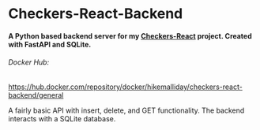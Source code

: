 # Checkers-React-Backend
#### A Python based backend server for my [Checkers-React](https://github.com/hikemalliday/checkers-react) project. Created with FastAPI and SQLite.

###### Docker Hub:

https://hub.docker.com/repository/docker/hikemalliday/checkers-react-backend/general

A fairly basic API with insert, delete, and GET functionality. The backend interacts with a SQLite database.
